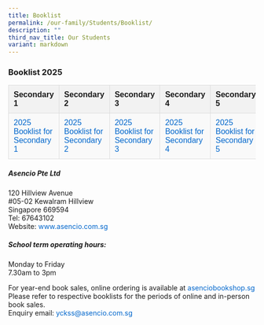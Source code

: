 ```yaml
---
title: Booklist
permalink: /our-family/Students/Booklist/
description: ""
third_nav_title: Our Students
variant: markdown
---
```

### Booklist 2025

<table id="booklist"> <tbody> <tr> <th>Secondary 1</th> <th>Secondary 2</th> <th>Secondary 3</th> <th>Secondary 4</th> <th>Secondary 5</th> </tr> <tr> <td><a href="/files/Students/Booklist/2025_Booklist_For_Secondary_1.pdf">2025 Booklist for Secondary 1</a></td> <td><a href="/files/Students/Booklist/2025_Booklist_For_Secondary_2.pdf">2025 Booklist for Secondary 2</a></td> <td><a href="/files/Students/Booklist/2025_Booklist_For_Secondary_3.pdf">2025 Booklist for Secondary 3</a></td> <td><a href="/files/Students/Booklist/2025_Booklist_For_Secondary_4.pdf">2025 Booklist for Secondary 4</a></td> <td><a href="/files/Students/Booklist/2025_Booklist_For_Secondary_5.pdf">2025 Booklist for Secondary 5</a></td> </tr> </tbody> </table>

      

##### **Asencio Pte Ltd**
<ul style="margin: 0; padding: 0; list-style: none;">
	<li style="margin: 0; padding: 0;">120 Hillview Avenue</li>
	<li style="margin: 0; padding: 0;">#05-02 Kewalram Hillview</li>
	<li style="margin: 0; padding: 0;">Singapore 669594</li>
	<li style="margin: 0; padding: 0;">Tel: 67643102</li>
	<li style="margin: 0; padding: 0;">Website: <a href="http://www.asencio.com.sg">www.asencio.com.sg</a></li>
</ul>

##### **School term operating hours:**
<ul style="margin: 0; padding: 0; list-style: none;">
	<li style="margin: 0; padding: 0;">Monday to Friday</li> 
	<li style="margin: 0; padding: 0;">7.30am to 3pm</li>
</ul>

For year-end book sales, online ordering is available at [asenciobookshop.sg](https://asenciobookshop.sg/)
<br>Please refer to respective booklists for the periods of online and in-person book sales.
<br>Enquiry email:    <a href="mailto:yckss@asencio.com.sg">yckss@asencio.com.sg</a>


<style>
 canvas,
 img,
 picture,
 svg,
 video {
     display: block;
     max-width: 100%
 }

 button,
 input,
 select,
 textarea {
     font: inherit
 }

 h1,
 h2,
 h3,
 h4,
 h5,
 h6,
 p {
     overflow-wrap: break-word
 }
	


table {
     width: 100%;
     border-collapse: collapse;
     font-family: Arial, sans-serif;
 }

 th,
 td {
     padding: 10px;
     border: 1px solid #ddd;
     text-align: left;
 }

 th {
     background-color: #f2f2f2;
     font-weight: bold;
 }

 tr:nth-child(even) {
     background-color: #f9f9f9;
 }

 a {
     color: #0066cc;
     text-decoration: none;
 }

 a:hover {
     text-decoration: underline;
 }

</style>